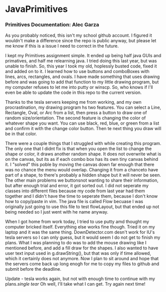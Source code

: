# JavaPrimitives
### Primitives Documentation: Alec Garza

As you probably noticed, this isn't my school github account. I figured it wouldn't make a difference since the repo is public anyway, but please let me know if this is a issue I need to correct in the future.

I kept my Primitives assignment simple. It ended up being half java GUIs and primatives, and half me relearning java. I tried doing this last year, but was unable to finish. So, this year I took my old, hoplessly busted code, fixed it and added on to it. I learned how to use buttons and comboBoxes with lines, arcs, rectangles, and ovals. I have made something that uses drawing before and was going to add that function to my little drawing program, but my computer refuses to let me into putty or winscp. So, who knows if I'll even be able to update the code in this repo to the current version.
  
Thanks to the tesla servers keeping me from working, and my own procrastination, my drawing program hs two features. You can select a Line, Rectangle, Oval, or Arc from a list, then press a button to draw one of random size/orientation. The second feature is changing the color of whatever shape you want. You can use black, red, blue, or green from a list and confirm it with the change color button. Then te next thing you draw will be in that color.

There were a couple things that I struggled with while creating this program. The only one that I didnt fix is that when you open the list to change the shape or color, it draws another random shape. It does not overwrite what is on the canvas, but its as if each combo box has its own tiny canvas behind it. I "solved" this poble by moving the canvas down far enough that there was no chance the menu would overlap. Changing it from a chanceto have part of a shape, to there's probably a hidden shape but it will never be seen. The other main problems we buttonsnot wanting to share their information, but after enough trial and error, it got sorted out. I did not seperate my classes into different files because my code from last year had them together and I didn't have the time to seperate them, because I don't know how to copy/paste in vim. The java file is called Flow becuase I was originally just going to use this file to test flowLayout, but that ended up not being needed so I just went with he name anyway.

When I got home from work today, I tried to use putty amd thought my computer bricked itself. Everything else works fine though. Tried it on my laptop and it was the same thing. DownDetector.com desn't work for IU's tesla servers so I can only guess, but it would seem I do not get to finish my plans. What I was planning to do was to add the mouse drawing like I mentioned before, and add a fill draw for the shapes. I also wanted to have user text input used in g.drawString(), but that was only if time allowed, which it certainly does not anymore. Now I plan to sit around and hope that the servers come back up long enogh for me to copy my files to github and submit before the deadline.

Update - tesla works again, but not with enough time to continue with my plans.*single tear* Oh well, I'll take what I can get. Try again next time!
